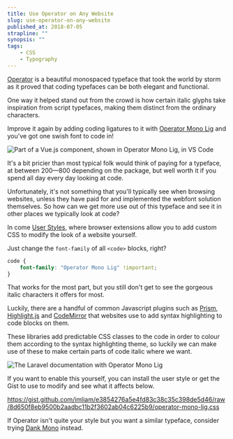 ```yaml
---
title: Use Operator on Any Website
slug: use-operator-on-any-website
published_at: 2018-07-05
strapline: ""
synopsis: ""
tags:
    - CSS
    - Typography
---
```


[Operator](https://www.typography.com/fonts/operator/styles/) is a beautiful monospaced typeface that took the world by storm as it proved that coding typefaces can be both elegant and functional.

One way it helped stand out from the crowd is how certain italic glyphs take inspiration from script typefaces, making them distinct from the ordinary characters.

Improve it again by adding coding ligatures to it with [Operator Mono Lig](https://github.com/kiliman/operator-mono-lig) and you've got one swish font to code in!

![Part of a Vue.js component, shown in Operator Mono Lig, in VS Code](https://res.cloudinary.com/liam/image/upload/v1560620975/liamhammett.com/operator-in-vscode.png)

It's a bit pricier than most typical folk would think of paying for a typeface, at between $200  —$800 depending on the package, but well worth it if you spend all day every day looking at code.

Unfortunately, it's not something that you'll typically see when browsing websites, unless they have paid for and implemented the webfont solution themselves. So how can we get more use out of this typeface and see it in other places we typically look at code?

In come [User Styles](https://userstyles.org/), where browser extensions allow you to add custom CSS to modify the look of a website yourself.

Just change the `font-family` of all `<code>` blocks, right?

```css
code {
    font-family: "Operator Mono Lig" !important;
}
```

That works for the most part, but you still don't get to see the gorgeous italic characters it offers for most.

Luckily, there are a handful of common Javascript plugins such as [Prism](https://prismjs.com/), [Highlight.js](https://highlightjs.org/) and [CodeMirror](https://codemirror.net/) that websites use to add syntax highlighting to code blocks on them.

These libraries add predictable CSS classes to the code in order to colour them according to the syntax highlighting theme, so luckily we can make use of these to make certain parts of code italic where we want.

![The Laravel documentation with Operator Mono Lig](https://res.cloudinary.com/liam/image/upload/f_auto,q_auto/v1/liamhammett.com/operator-on-laravel-com)

If you want to enable this yourself, you can install the user style or get the Gist to use to modify and see what it affects below.

<https://gist.github.com/imliam/e3854276a5e4fd83c38c35c398de5d46/raw/8d650f8eb9500b2aadbc11b2f3602ab04c6225b9/operator-mono-lig.css>

If Operator isn't quite your style but you want a similar typeface, consider trying [Dank Mono](https://dank.sh/) instead.

